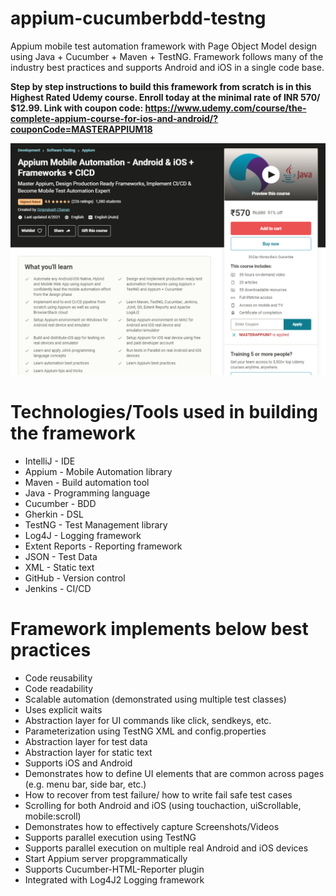 # appium-cucumberbdd-testng
Appium mobile test automation framework with Page Object Model design using Java + Cucumber + Maven + TestNG.
Framework follows many of the industry best practices and supports Android and iOS in a single code base.

**Step by step instructions to build this framework from scratch is in this Highest Rated Udemy course.
Enroll today at the minimal rate of INR 570/ $12.99.
Link with coupon code: https://www.udemy.com/course/the-complete-appium-course-for-ios-and-android/?couponCode=MASTERAPPIUM18**

![One of the most comprehensive Appium course ever created](/CourseLandingPage.PNG)

Technologies/Tools used in building the framework
=================================================
- IntelliJ - IDE
- Appium - Mobile Automation library
- Maven - Build automation tool
- Java - Programming language
- Cucumber - BDD
- Gherkin - DSL
- TestNG - Test Management library
- Log4J - Logging framework
- Extent Reports - Reporting framework
- JSON - Test Data
- XML - Static text
- GitHub - Version control
- Jenkins - CI/CD

Framework implements below best practices
=========================================
- Code reusability
- Code readability
- Scalable automation (demonstrated using multiple test classes)
- Uses explicit waits
- Abstraction layer for UI commands like click, sendkeys, etc.
- Parameterization using TestNG XML and config.properties
- Abstraction layer for test data
- Abstraction layer for static text
- Supports iOS and Android
- Demonstrates how to define UI elements that are common across pages (e.g. menu bar, side bar, etc.)
- How to recover from test failure/ how to write fail safe test cases
- Scrolling for both Android and iOS (using touchaction, uiScrollable, mobile:scroll)
- Demonstrates how to effectively capture Screenshots/Videos
- Supports parallel execution using TestNG
- Supports parallel execution on multiple real Android and iOS devices
- Start Appium server propgrammatically
- Supports Cucumber-HTML-Reporter plugin
- Integrated with Log4J2 Logging framework
